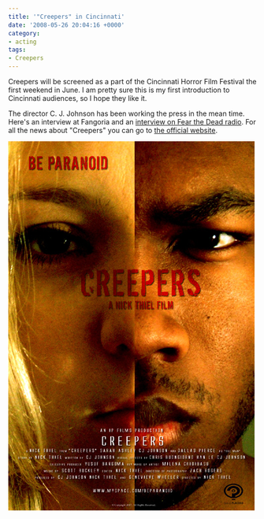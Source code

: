 ```yaml
---
title: '"Creepers" in Cincinnati'
date: '2008-05-26 20:04:16 +0000'
category:
- acting
tags:
- Creepers
---
```

Creepers will be screened as a part of the Cincinnati Horror Film Festival the
first weekend in June. I am pretty sure this is my first introduction to
Cincinnati audiences, so I hope they like it.

The director C. J. Johnson has been working the press in the mean time. Here's
an interview at Fangoria and an
[interview on Fear the Dead
radio](https://myspace.com/beparanoid/video/fear-the-dead-radio-interview-with-cj-johnson/34282537).
For all the news about "Creepers" you can go to [the official
website](https://www.myspace.com/beparanoid).

![Be Paranoid](images/creepers_movie_poster_be_paranoid.jpg)
